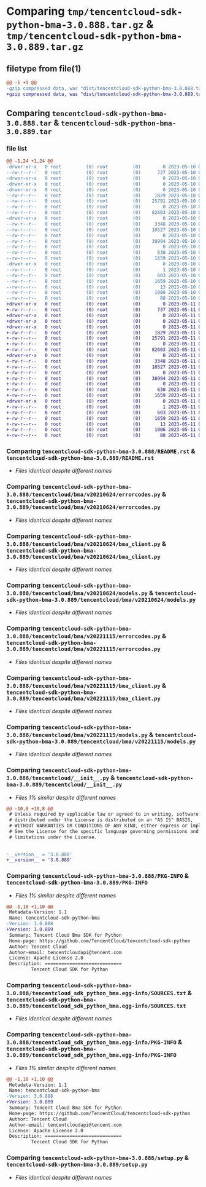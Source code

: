 # Comparing `tmp/tencentcloud-sdk-python-bma-3.0.888.tar.gz` & `tmp/tencentcloud-sdk-python-bma-3.0.889.tar.gz`

## filetype from file(1)

```diff
@@ -1 +1 @@
-gzip compressed data, was "dist/tencentcloud-sdk-python-bma-3.0.888.tar", last modified: Wed May 10 01:50:28 2023, max compression
+gzip compressed data, was "dist/tencentcloud-sdk-python-bma-3.0.889.tar", last modified: Thu May 11 02:22:43 2023, max compression
```

## Comparing `tencentcloud-sdk-python-bma-3.0.888.tar` & `tencentcloud-sdk-python-bma-3.0.889.tar`

### file list

```diff
@@ -1,24 +1,24 @@
-drwxr-xr-x   0 root         (0) root         (0)        0 2023-05-10 01:50:28.000000 tencentcloud-sdk-python-bma-3.0.888/
--rw-r--r--   0 root         (0) root         (0)      737 2023-05-10 01:50:28.000000 tencentcloud-sdk-python-bma-3.0.888/README.rst
-drwxr-xr-x   0 root         (0) root         (0)        0 2023-05-10 01:50:28.000000 tencentcloud-sdk-python-bma-3.0.888/tencentcloud/
-drwxr-xr-x   0 root         (0) root         (0)        0 2023-05-10 01:50:28.000000 tencentcloud-sdk-python-bma-3.0.888/tencentcloud/bma/
-drwxr-xr-x   0 root         (0) root         (0)        0 2023-05-10 01:50:28.000000 tencentcloud-sdk-python-bma-3.0.888/tencentcloud/bma/v20210624/
--rw-r--r--   0 root         (0) root         (0)     1829 2023-05-10 01:50:28.000000 tencentcloud-sdk-python-bma-3.0.888/tencentcloud/bma/v20210624/errorcodes.py
--rw-r--r--   0 root         (0) root         (0)    25791 2023-05-10 01:50:28.000000 tencentcloud-sdk-python-bma-3.0.888/tencentcloud/bma/v20210624/bma_client.py
--rw-r--r--   0 root         (0) root         (0)        0 2023-05-10 01:50:28.000000 tencentcloud-sdk-python-bma-3.0.888/tencentcloud/bma/v20210624/__init__.py
--rw-r--r--   0 root         (0) root         (0)    82603 2023-05-10 01:50:28.000000 tencentcloud-sdk-python-bma-3.0.888/tencentcloud/bma/v20210624/models.py
-drwxr-xr-x   0 root         (0) root         (0)        0 2023-05-10 01:50:28.000000 tencentcloud-sdk-python-bma-3.0.888/tencentcloud/bma/v20221115/
--rw-r--r--   0 root         (0) root         (0)     3348 2023-05-10 01:50:28.000000 tencentcloud-sdk-python-bma-3.0.888/tencentcloud/bma/v20221115/errorcodes.py
--rw-r--r--   0 root         (0) root         (0)    10527 2023-05-10 01:50:28.000000 tencentcloud-sdk-python-bma-3.0.888/tencentcloud/bma/v20221115/bma_client.py
--rw-r--r--   0 root         (0) root         (0)        0 2023-05-10 01:50:28.000000 tencentcloud-sdk-python-bma-3.0.888/tencentcloud/bma/v20221115/__init__.py
--rw-r--r--   0 root         (0) root         (0)    38994 2023-05-10 01:50:28.000000 tencentcloud-sdk-python-bma-3.0.888/tencentcloud/bma/v20221115/models.py
--rw-r--r--   0 root         (0) root         (0)        0 2023-05-10 01:50:28.000000 tencentcloud-sdk-python-bma-3.0.888/tencentcloud/bma/__init__.py
--rw-r--r--   0 root         (0) root         (0)      630 2023-05-10 01:50:28.000000 tencentcloud-sdk-python-bma-3.0.888/tencentcloud/__init__.py
--rw-r--r--   0 root         (0) root         (0)     1659 2023-05-10 01:50:28.000000 tencentcloud-sdk-python-bma-3.0.888/PKG-INFO
-drwxr-xr-x   0 root         (0) root         (0)        0 2023-05-10 01:50:28.000000 tencentcloud-sdk-python-bma-3.0.888/tencentcloud_sdk_python_bma.egg-info/
--rw-r--r--   0 root         (0) root         (0)        1 2023-05-10 01:50:28.000000 tencentcloud-sdk-python-bma-3.0.888/tencentcloud_sdk_python_bma.egg-info/dependency_links.txt
--rw-r--r--   0 root         (0) root         (0)      603 2023-05-10 01:50:28.000000 tencentcloud-sdk-python-bma-3.0.888/tencentcloud_sdk_python_bma.egg-info/SOURCES.txt
--rw-r--r--   0 root         (0) root         (0)     1659 2023-05-10 01:50:28.000000 tencentcloud-sdk-python-bma-3.0.888/tencentcloud_sdk_python_bma.egg-info/PKG-INFO
--rw-r--r--   0 root         (0) root         (0)       13 2023-05-10 01:50:28.000000 tencentcloud-sdk-python-bma-3.0.888/tencentcloud_sdk_python_bma.egg-info/top_level.txt
--rw-r--r--   0 root         (0) root         (0)     1006 2023-05-10 01:50:28.000000 tencentcloud-sdk-python-bma-3.0.888/setup.py
--rw-r--r--   0 root         (0) root         (0)       88 2023-05-10 01:50:28.000000 tencentcloud-sdk-python-bma-3.0.888/setup.cfg
+drwxr-xr-x   0 root         (0) root         (0)        0 2023-05-11 02:22:43.000000 tencentcloud-sdk-python-bma-3.0.889/
+-rw-r--r--   0 root         (0) root         (0)      737 2023-05-11 02:22:43.000000 tencentcloud-sdk-python-bma-3.0.889/README.rst
+drwxr-xr-x   0 root         (0) root         (0)        0 2023-05-11 02:22:43.000000 tencentcloud-sdk-python-bma-3.0.889/tencentcloud/
+drwxr-xr-x   0 root         (0) root         (0)        0 2023-05-11 02:22:43.000000 tencentcloud-sdk-python-bma-3.0.889/tencentcloud/bma/
+drwxr-xr-x   0 root         (0) root         (0)        0 2023-05-11 02:22:43.000000 tencentcloud-sdk-python-bma-3.0.889/tencentcloud/bma/v20210624/
+-rw-r--r--   0 root         (0) root         (0)     1829 2023-05-11 02:22:43.000000 tencentcloud-sdk-python-bma-3.0.889/tencentcloud/bma/v20210624/errorcodes.py
+-rw-r--r--   0 root         (0) root         (0)    25791 2023-05-11 02:22:43.000000 tencentcloud-sdk-python-bma-3.0.889/tencentcloud/bma/v20210624/bma_client.py
+-rw-r--r--   0 root         (0) root         (0)        0 2023-05-11 02:22:43.000000 tencentcloud-sdk-python-bma-3.0.889/tencentcloud/bma/v20210624/__init__.py
+-rw-r--r--   0 root         (0) root         (0)    82603 2023-05-11 02:22:43.000000 tencentcloud-sdk-python-bma-3.0.889/tencentcloud/bma/v20210624/models.py
+drwxr-xr-x   0 root         (0) root         (0)        0 2023-05-11 02:22:43.000000 tencentcloud-sdk-python-bma-3.0.889/tencentcloud/bma/v20221115/
+-rw-r--r--   0 root         (0) root         (0)     3348 2023-05-11 02:22:43.000000 tencentcloud-sdk-python-bma-3.0.889/tencentcloud/bma/v20221115/errorcodes.py
+-rw-r--r--   0 root         (0) root         (0)    10527 2023-05-11 02:22:43.000000 tencentcloud-sdk-python-bma-3.0.889/tencentcloud/bma/v20221115/bma_client.py
+-rw-r--r--   0 root         (0) root         (0)        0 2023-05-11 02:22:43.000000 tencentcloud-sdk-python-bma-3.0.889/tencentcloud/bma/v20221115/__init__.py
+-rw-r--r--   0 root         (0) root         (0)    38994 2023-05-11 02:22:43.000000 tencentcloud-sdk-python-bma-3.0.889/tencentcloud/bma/v20221115/models.py
+-rw-r--r--   0 root         (0) root         (0)        0 2023-05-11 02:22:43.000000 tencentcloud-sdk-python-bma-3.0.889/tencentcloud/bma/__init__.py
+-rw-r--r--   0 root         (0) root         (0)      630 2023-05-11 02:22:43.000000 tencentcloud-sdk-python-bma-3.0.889/tencentcloud/__init__.py
+-rw-r--r--   0 root         (0) root         (0)     1659 2023-05-11 02:22:43.000000 tencentcloud-sdk-python-bma-3.0.889/PKG-INFO
+drwxr-xr-x   0 root         (0) root         (0)        0 2023-05-11 02:22:43.000000 tencentcloud-sdk-python-bma-3.0.889/tencentcloud_sdk_python_bma.egg-info/
+-rw-r--r--   0 root         (0) root         (0)        1 2023-05-11 02:22:43.000000 tencentcloud-sdk-python-bma-3.0.889/tencentcloud_sdk_python_bma.egg-info/dependency_links.txt
+-rw-r--r--   0 root         (0) root         (0)      603 2023-05-11 02:22:43.000000 tencentcloud-sdk-python-bma-3.0.889/tencentcloud_sdk_python_bma.egg-info/SOURCES.txt
+-rw-r--r--   0 root         (0) root         (0)     1659 2023-05-11 02:22:43.000000 tencentcloud-sdk-python-bma-3.0.889/tencentcloud_sdk_python_bma.egg-info/PKG-INFO
+-rw-r--r--   0 root         (0) root         (0)       13 2023-05-11 02:22:43.000000 tencentcloud-sdk-python-bma-3.0.889/tencentcloud_sdk_python_bma.egg-info/top_level.txt
+-rw-r--r--   0 root         (0) root         (0)     1006 2023-05-11 02:22:43.000000 tencentcloud-sdk-python-bma-3.0.889/setup.py
+-rw-r--r--   0 root         (0) root         (0)       88 2023-05-11 02:22:43.000000 tencentcloud-sdk-python-bma-3.0.889/setup.cfg
```

### Comparing `tencentcloud-sdk-python-bma-3.0.888/README.rst` & `tencentcloud-sdk-python-bma-3.0.889/README.rst`

 * *Files identical despite different names*

### Comparing `tencentcloud-sdk-python-bma-3.0.888/tencentcloud/bma/v20210624/errorcodes.py` & `tencentcloud-sdk-python-bma-3.0.889/tencentcloud/bma/v20210624/errorcodes.py`

 * *Files identical despite different names*

### Comparing `tencentcloud-sdk-python-bma-3.0.888/tencentcloud/bma/v20210624/bma_client.py` & `tencentcloud-sdk-python-bma-3.0.889/tencentcloud/bma/v20210624/bma_client.py`

 * *Files identical despite different names*

### Comparing `tencentcloud-sdk-python-bma-3.0.888/tencentcloud/bma/v20210624/models.py` & `tencentcloud-sdk-python-bma-3.0.889/tencentcloud/bma/v20210624/models.py`

 * *Files identical despite different names*

### Comparing `tencentcloud-sdk-python-bma-3.0.888/tencentcloud/bma/v20221115/errorcodes.py` & `tencentcloud-sdk-python-bma-3.0.889/tencentcloud/bma/v20221115/errorcodes.py`

 * *Files identical despite different names*

### Comparing `tencentcloud-sdk-python-bma-3.0.888/tencentcloud/bma/v20221115/bma_client.py` & `tencentcloud-sdk-python-bma-3.0.889/tencentcloud/bma/v20221115/bma_client.py`

 * *Files identical despite different names*

### Comparing `tencentcloud-sdk-python-bma-3.0.888/tencentcloud/bma/v20221115/models.py` & `tencentcloud-sdk-python-bma-3.0.889/tencentcloud/bma/v20221115/models.py`

 * *Files identical despite different names*

### Comparing `tencentcloud-sdk-python-bma-3.0.888/tencentcloud/__init__.py` & `tencentcloud-sdk-python-bma-3.0.889/tencentcloud/__init__.py`

 * *Files 1% similar despite different names*

```diff
@@ -10,8 +10,8 @@
 # Unless required by applicable law or agreed to in writing, software
 # distributed under the License is distributed on an "AS IS" BASIS,
 # WITHOUT WARRANTIES OR CONDITIONS OF ANY KIND, either express or implied.
 # See the License for the specific language governing permissions and
 # limitations under the License.
 
 
-__version__ = '3.0.888'
+__version__ = '3.0.889'
```

### Comparing `tencentcloud-sdk-python-bma-3.0.888/PKG-INFO` & `tencentcloud-sdk-python-bma-3.0.889/PKG-INFO`

 * *Files 1% similar despite different names*

```diff
@@ -1,10 +1,10 @@
 Metadata-Version: 1.1
 Name: tencentcloud-sdk-python-bma
-Version: 3.0.888
+Version: 3.0.889
 Summary: Tencent Cloud Bma SDK for Python
 Home-page: https://github.com/TencentCloud/tencentcloud-sdk-python
 Author: Tencent Cloud
 Author-email: tencentcloudapi@tencent.com
 License: Apache License 2.0
 Description: ============================
         Tencent Cloud SDK for Python
```

### Comparing `tencentcloud-sdk-python-bma-3.0.888/tencentcloud_sdk_python_bma.egg-info/SOURCES.txt` & `tencentcloud-sdk-python-bma-3.0.889/tencentcloud_sdk_python_bma.egg-info/SOURCES.txt`

 * *Files identical despite different names*

### Comparing `tencentcloud-sdk-python-bma-3.0.888/tencentcloud_sdk_python_bma.egg-info/PKG-INFO` & `tencentcloud-sdk-python-bma-3.0.889/tencentcloud_sdk_python_bma.egg-info/PKG-INFO`

 * *Files 1% similar despite different names*

```diff
@@ -1,10 +1,10 @@
 Metadata-Version: 1.1
 Name: tencentcloud-sdk-python-bma
-Version: 3.0.888
+Version: 3.0.889
 Summary: Tencent Cloud Bma SDK for Python
 Home-page: https://github.com/TencentCloud/tencentcloud-sdk-python
 Author: Tencent Cloud
 Author-email: tencentcloudapi@tencent.com
 License: Apache License 2.0
 Description: ============================
         Tencent Cloud SDK for Python
```

### Comparing `tencentcloud-sdk-python-bma-3.0.888/setup.py` & `tencentcloud-sdk-python-bma-3.0.889/setup.py`

 * *Files identical despite different names*

